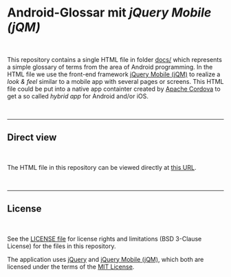 # Android-Glossar mit *jQuery Mobile (jQM)*

<br>

This repository contains a single HTML file in folder [docs/](docs/ ) which 
represents a simple glossary of terms from the area of Android programming.
In the HTML file we use the front-end framework 
[jQuery Mobile (jQM)](http://jquerymobile.com) to realize
a *look & feel* similar to a mobile app with several pages or screens.
This HTML file could be put into a native app containter created by
[Apache Cordova](https://cordova.apache.org/) to get a so called *hybrid app* for Android and/or iOS.

<br>

----

## Direct view ##

<br>

The HTML file in this repository can be viewed directly at [this URL](https://mdecker-mobilecomputing.github.io/HTML_AndroidGlossar/index.html).

<br>

----

## License ##

<br>

See the [LICENSE file](LICENSE.md) for license rights and limitations (BSD 3-Clause License)
for the files in this repository.

The application uses [jQuery](http://jquery.com/) and [jQuery Mobile (jQM)](http://jquerymobile.com), which both are licensed under the terms of the [MIT License](https://jquery.org/license/).

<br>
